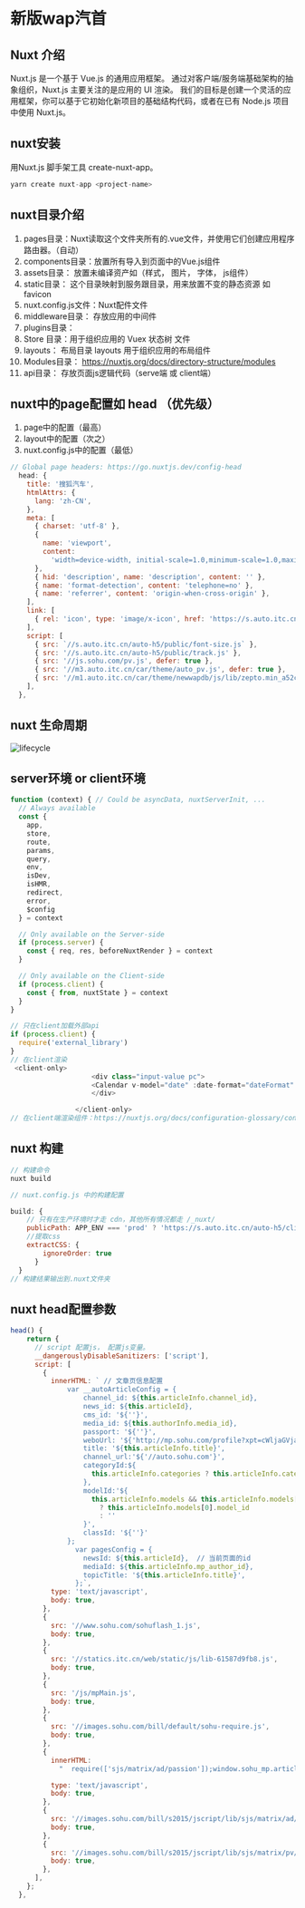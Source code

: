 # 新版wap汽首
## Nuxt 介绍  
Nuxt.js 是一个基于 Vue.js 的通用应用框架。
通过对客户端/服务端基础架构的抽象组织，Nuxt.js 主要关注的是应用的 UI 渲染。
我们的目标是创建一个灵活的应用框架，你可以基于它初始化新项目的基础结构代码，或者在已有 Node.js 项目中使用 Nuxt.js。
## nuxt安装  
用Nuxt.js 脚手架工具 create-nuxt-app。
``` javascript
yarn create nuxt-app <project-name>
```  
## nuxt目录介绍
1. pages目录：Nuxt读取这个文件夹所有的.vue文件，并使用它们创建应用程序路由器。（自动）
2. components目录：放置所有导入到页面中的Vue.js组件  
3. assets目录： 放置未编译资产如（样式， 图片， 字体， js组件）
4. static目录： 这个目录映射到服务跟目录，用来放置不变的静态资源 如favicon  
5. nuxt.config.js文件：Nuxt配件文件
6. middleware目录： 存放应用的中间件 
7. plugins目录：  
8. Store 目录：用于组织应用的 Vuex 状态树 文件  
9. layouts： 布局目录 layouts 用于组织应用的布局组件
10. Modules目录： https://nuxtjs.org/docs/directory-structure/modules  
11. api目录： 存放页面js逻辑代码（serve端 或 client端）

## nuxt中的page配置如 head （优先级）
1. page中的配置（最高）  
2. layout中的配置（次之）  
3. nuxt.config.js中的配置（最低） 
``` javascript 
// Global page headers: https://go.nuxtjs.dev/config-head
  head: {
    title: '搜狐汽车',
    htmlAttrs: {
      lang: 'zh-CN',
    },
    meta: [
      { charset: 'utf-8' },
      {
        name: 'viewport',
        content:
          'width=device-width, initial-scale=1.0,minimum-scale=1.0,maximum-scale=1.0,user-scalable=no',
      },
      { hid: 'description', name: 'description', content: '' },
      { name: 'format-detection', content: 'telephone=no' },
      { name: 'referrer', content: 'origin-when-cross-origin' },
    ],
    link: [
      { rel: 'icon', type: 'image/x-icon', href: 'https://s.auto.itc.cn/auto-h5/favicon.ico' },
    ],
    script: [
      { src: `//s.auto.itc.cn/auto-h5/public/font-size.js` },
      { src: '//s.auto.itc.cn/auto-h5/public/track.js' },
      { src: '//js.sohu.com/pv.js', defer: true },
      { src: '//m3.auto.itc.cn/car/theme/auto_pv.js', defer: true },
      { src: '//m1.auto.itc.cn/car/theme/newwapdb/js/lib/zepto.min_a52cd15.js' },
    ],
  },
```  
## nuxt 生命周期  
![lifecycle](../images/lifecycle.svg)  

## server环境 or client环境  
``` javascript 
function (context) { // Could be asyncData, nuxtServerInit, ...
  // Always available
  const {
    app,
    store,
    route,
    params,
    query,
    env,
    isDev,
    isHMR,
    redirect,
    error,
    $config
  } = context

  // Only available on the Server-side
  if (process.server) {
    const { req, res, beforeNuxtRender } = context
  }

  // Only available on the Client-side
  if (process.client) {
    const { from, nuxtState } = context
  }
}

// 只在client加载外部api
if (process.client) {
  require('external_library')
}
// 在client渲染
 <client-only>
                    <div class="input-value pc">
                    <Calendar v-model="date" :date-format="dateFormat" lang="zh"/>
                    </div>

                </client-only>
// 在client端渲染组件：https://nuxtjs.org/docs/configuration-glossary/configuration-plugins
```  
## nuxt 构建  
``` javascript 
// 构建命令
nuxt build

// nuxt.config.js 中的构建配置

build: {
    // 只有在生产环境时才走 cdn，其他所有情况都走 /_nuxt/
    publicPath: APP_ENV === 'prod' ? 'https://s.auto.itc.cn/auto-h5/client/' : '/_nuxt/',
    //提取css
    extractCSS: {
        ignoreOrder: true
      }
  }
// 构建结果输出到.nuxt文件夹
```   
## nuxt head配置参数
```  javascript
head() { 
    return {
      // script 配置js， 配置js变量。
      __dangerouslyDisableSanitizers: ['script'],
      script: [
        {
          innerHTML: ` // 文章页信息配置
              var __autoArticleConfig = {
                  channel_id: ${this.articleInfo.channel_id},
                  news_id: ${this.articleId},
                  cms_id: '${''}',
                  media_id: ${this.authorInfo.media_id},
                  passport: '${''}',
                  weboUrl: '${'http://mp.sohu.com/profile?xpt=cWljaGVjaGFndWFuQHNvaHUuY29t'}',
                  title: '${this.articleInfo.title}',
                  channel_url:'${'//auto.sohu.com'}',
                  categoryId:${
                    this.articleInfo.categories ? this.articleInfo.categories[0].category_id : ''
                  },
                  modelId:'${
                    this.articleInfo.models && this.articleInfo.models[0]
                      ? this.articleInfo.models[0].model_id
                      : ''
                  }',
                  classId: '${''}'
              };
                var pagesConfig = {
                  newsId: ${this.articleId},  // 当前页面的id
                  mediaId: ${this.articleInfo.mp_author_id},
                  topicTitle: '${this.articleInfo.title}',
                };`,
          type: 'text/javascript',
          body: true,
        },
        {
          src: '//www.sohu.com/sohuflash_1.js',
          body: true,
        },
        {
          src: '//statics.itc.cn/web/static/js/lib-61587d9fb8.js',
          body: true,
        },
        {
          src: '/js/mpMain.js',
          body: true,
        },
        {
          src: '//images.sohu.com/bill/default/sohu-require.js',
          body: true,
        },
        {
          innerHTML:
            "  require(['sjs/matrix/ad/passion']);window.sohu_mp.article(__autoArticleConfig);var __autoRequire = require;",

          type: 'text/javascript',
          body: true,
        },
        {
          src: '//images.sohu.com/bill/s2015/jscript/lib/sjs/matrix/ad/form/delivery.js',
          body: true,
        },
        {
          src: '//images.sohu.com/bill/s2015/jscript/lib/sjs/matrix/pv/pagePVmonitor.js',
          body: true,
        },
      ],
    };
  },
```


